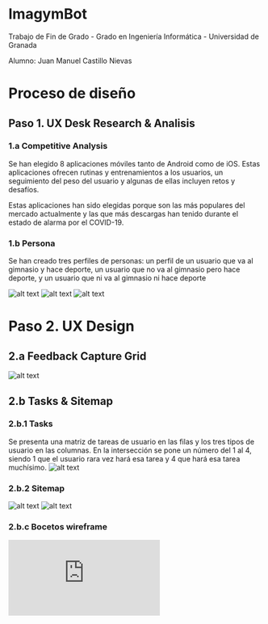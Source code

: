 # ImagymBot
Trabajo de Fin de Grado - Grado en Ingeniería Informática - Universidad de Granada

Alumno: Juan Manuel Castillo Nievas

# Proceso de diseño
## Paso 1. UX Desk Research & Analisis

### 1.a Competitive Analysis

Se han elegido 8 aplicaciones móviles tanto de Android como de iOS. Estas aplicaciones ofrecen rutinas y entrenamientos a los usuarios, un seguimiento del peso del usuario y algunas de ellas incluyen retos y desafíos.

Estas aplicaciones han sido elegidas porque son las más populares del mercado actualmente y las que más descargas han tenido durante el estado de alarma por el COVID-19.

### 1.b Persona

Se han creado tres perfiles de personas: un perfil de un usuario que va al gimnasio y hace deporte, un usuario que no va al gimnasio pero hace deporte, y un usuario que ni va al gimnasio ni hace deporte

![alt text](https://github.com/Jumacasni/ImagymBot/blob/master/readme/persona1.png)
![alt text](https://github.com/Jumacasni/ImagymBot/blob/master/readme/persona2.png)
![alt text](https://github.com/Jumacasni/ImagymBot/blob/master/readme/persona3.png)


# Paso 2. UX Design
## 2.a Feedback Capture Grid
![alt text](https://github.com/Jumacasni/ImagymBot/blob/master/readme/capture-grid.png)

## 2.b Tasks & Sitemap
### 2.b.1 Tasks
  
Se presenta una matriz de tareas de usuario en las filas y los tres tipos de usuario en las columnas. En la intersección se pone un número del 1 al 4, siendo 1 que el usuario rara vez hará esa tarea y 4 que hará esa tarea muchísimo.
  ![alt text](https://github.com/Jumacasni/ImagymBot/blob/master/readme/matriz-tareas.png)
  
### 2.b.2 Sitemap
![alt text](https://github.com/Jumacasni/ImagymBot/blob/master/readme/sitemap-1.png)
![alt text](https://github.com/Jumacasni/ImagymBot/blob/master/readme/sitemap-2.png)
  
### 2.b.c Bocetos wireframe
![alt text](https://github.com/Jumacasni/ImagymBot/blob/master/readme/bocetos-sitemap.pdf)
